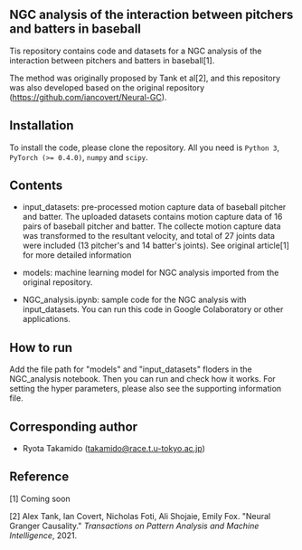 ## NGC analysis of the interaction between pitchers and batters in baseball
Tis repository contains code and datasets for a NGC analysis of the interaction between pitchers and batters in baseball[1]. 

The method was originally proposed by Tank et al[2], and this repository was also developed based on the original repository (https://github.com/iancovert/Neural-GC). 

## Installation
To install the code, please clone the repository. All you need is `Python 3`, `PyTorch (>= 0.4.0)`, `numpy` and `scipy`.

## Contents
- input_datasets: pre-processed motion capture data of baseball pitcher and batter. The uploaded datasets contains motion capture data of 16 pairs of baseball pitcher and batter. The collecte motion capture data was transformed to the resultant velocity, and total of 27 joints data were included (13 pitcher's and 14 batter's joints). See original article[1] for more detailed information

- models: machine learning model for NGC analysis imported from the original repository.

- NGC_analysis.ipynb: sample code for the NGC analysis with input_datasets. You can run this code in Google Colaboratory or other applications.

## How to run
Add the file path for "models" and "input_datasets" floders in the NGC_analysis notebook. Then you can run and check how it works. 
For setting the hyper parameters, please also see the supporting information file.

## Corresponding author
- Ryota Takamido (<takamido@race.t.u-tokyo.ac.jp>)

## Reference
[1] Coming soon

  [2] Alex Tank, Ian Covert, Nicholas Foti, Ali Shojaie, Emily Fox. "Neural Granger Causality." *Transactions on Pattern Analysis and Machine Intelligence*, 2021.
